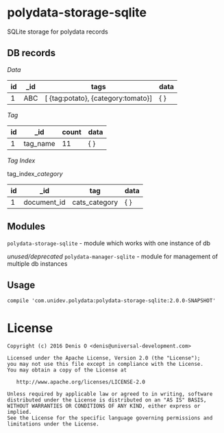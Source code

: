 # polydata-storage-sqlite

SQLite storage for polydata records

## DB records

*Data*

| id | _id  | tags  | data  |
|---|---|---|---|
| 1  |  ABC  | [ {tag:potato}, {category:tomato}] |  { }  |

*Tag*

| id | _id  | count  | data  |
|---|---|---|---|
| 1  |  tag_name  | 11 |  { }  |

*Tag Index*

tag_index_*category*

| id | _id  | tag  | data  |
|---|---|---|---|
| 1  |  document_id  | cats_category |  { }  |



## Modules

`polydata-storage-sqlite` - module which works with one instance of db

*unused/deprecated*  `polydata-manager-sqlite` - module for management of multiple db instances

## Usage

```
compile 'com.unidev.polydata:polydata-storage-sqlite:2.0.0-SNAPSHOT'
```

License
=======
 
    Copyright (c) 2016 Denis O <denis@universal-development.com>
 
    Licensed under the Apache License, Version 2.0 (the "License");
    you may not use this file except in compliance with the License.
    You may obtain a copy of the License at
 
       http://www.apache.org/licenses/LICENSE-2.0
 
    Unless required by applicable law or agreed to in writing, software
    distributed under the License is distributed on an "AS IS" BASIS,
    WITHOUT WARRANTIES OR CONDITIONS OF ANY KIND, either express or implied.
    See the License for the specific language governing permissions and
    limitations under the License.

